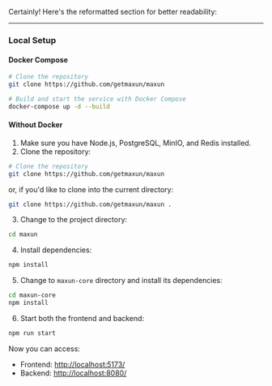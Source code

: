 Certainly! Here's the reformatted section for better readability:

---

### Local Setup
#### Docker Compose
```bash
# Clone the repository
git clone https://github.com/getmaxun/maxun

# Build and start the service with Docker Compose
docker-compose up -d --build
```

#### Without Docker
1. Make sure you have Node.js, PostgreSQL, MinIO, and Redis installed.
2. Clone the repository:

```bash
# Clone the repository
git clone https://github.com/getmaxun/maxun
```
or, if you'd like to clone into the current directory:

```bash
git clone https://github.com/getmaxun/maxun .
```

3. Change to the project directory:

```bash
cd maxun
```

4. Install dependencies:

```bash
npm install
```

5. Change to `maxun-core` directory and install its dependencies:

```bash
cd maxun-core
npm install
```

6. Start both the frontend and backend:

```bash
npm run start
```

Now you can access:
- Frontend: [http://localhost:5173/](http://localhost:5173/)
- Backend: [http://localhost:8080/](http://localhost:8080/)
